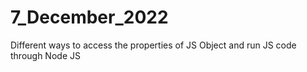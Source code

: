 # 7_December_2022
Different ways to access the properties of JS Object and run JS code through Node JS

